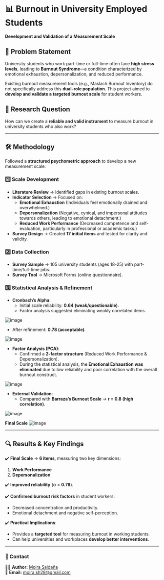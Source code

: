 # 📊 Burnout in University Employed Students  
**Development and Validation of a Measurement Scale**  

## 📌 Problem Statement  
University students who work part-time or full-time often face **high stress levels**, leading to **Burnout Syndrome**—a condition characterized by emotional exhaustion, depersonalization, and reduced performance.  

Existing burnout measurement tools (e.g., Maslach Burnout Inventory) do not specifically address this **dual-role population**. This project aimed to **develop and validate a targeted burnout scale** for student workers.  

## 🎯 Research Question  
How can we create a **reliable and valid instrument** to measure burnout in university students who also work?  

---

## 🛠 Methodology  
Followed a **structured psychometric approach** to develop a new measurement scale:  

### **1️⃣ Scale Development**  
- **Literature Review** → Identified gaps in existing burnout scales.  
- **Indicator Selection** → Focused on:  
  - **Emotional Exhaustion** (Individuals feel emotionally drained and overwhelmed.)  
  - **Depersonalization** (Negative, cynical, and impersonal attitudes towards others, leading to emotional detachment.)
  - **Reduced Work Performance** (Decreased competence and self-evaluation, particularly in professional or academic tasks.)  
- **Survey Design** → Created **17 initial items** and tested for clarity and validity.  

### **2️⃣ Data Collection**  
- **Survey Sample** → 105 university students (ages 18-25) with part-time/full-time jobs.  
- **Survey Tool** → Microsoft Forms (online questionnaire).  

### **3️⃣ Statistical Analysis & Refinement**  
- **Cronbach’s Alpha**:  
  - Initial scale reliability: **0.64 (weak/questionable)**.  
  - Factor analysis suggested eliminating weakly correlated items.

![image](https://github.com/user-attachments/assets/11d3c49e-5255-4ee2-8ba7-3317683269a3)
  - After refinement: **0.78 (acceptable)**.

![image](https://github.com/user-attachments/assets/4dd1655b-51da-4437-94fe-640f82d76c69)
- **Factor Analysis (PCA)**:  
  - Confirmed a **2-factor structure** (Reduced Work Performance & Depersonalization).
  - During the statistical analysis, the **Emotional Exhaustion was eliminated** due to low reliability and poor correlation with the overall burnout construct.

![image](https://github.com/user-attachments/assets/3ab3f376-b99f-4e2c-8b95-22d312606d23)  
- **External Validation**:  
  - Compared with **Barraza’s Burnout Scale** → **r = 0.8 (high correlation)**.  

![image](https://github.com/user-attachments/assets/a284aafc-fe0c-44d4-8575-849dc73c3115)

**Final Scale** 
![image](https://github.com/user-attachments/assets/18328465-b51b-4b96-aca1-799dbc9e0f05)

---

## 🔍 Results & Key Findings  
✔️ **Final Scale** → **6 items**, measuring two key dimensions:  
   1. **Work Performance**  
   2. **Depersonalization**  

✔️ **Improved reliability** (α = **0.78**).  

✔️ **Confirmed burnout risk factors** in student workers:  
   - Decreased concentration and productivity.  
   - Emotional detachment and negative self-perception.

✔️ **Practical Implications**:  
   - Provides a **targeted tool** for measuring burnout in working students.  
   - Can help universities and workplaces **develop better interventions**.  

---


### 📧 Contact  
👩‍💻 **Author:** [Moira Saldaña](https://github.com/moira282)  
📩 **Email:** moira.sh28@gmail.com  
